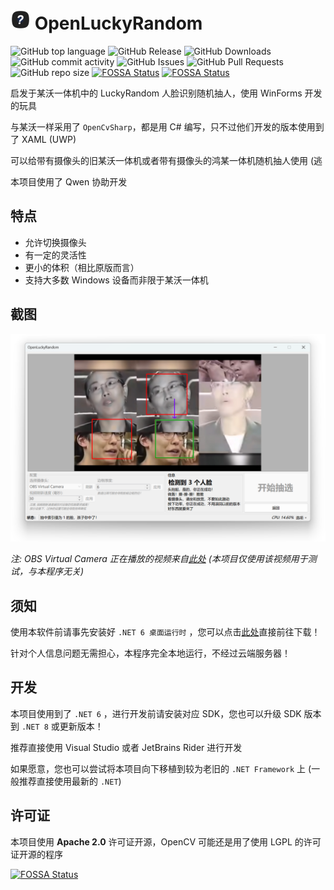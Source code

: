 # <img src="assets/OpenLuckyRandom.png" width="32" height="32"/> OpenLuckyRandom

![GitHub top language](https://img.shields.io/github/languages/top/WhatDamon/OpenLuckyRandom)
![GitHub Release](https://img.shields.io/github/v/release/WhatDamon/OpenLuckyRandom)
![GitHub Downloads](https://img.shields.io/github/downloads/WhatDamon/OpenLuckyRandom/total)
![GitHub commit activity](https://img.shields.io/github/commit-activity/t/WhatDamon/OpenLuckyRandom)
![GitHub Issues](https://img.shields.io/github/issues/WhatDamon/OpenLuckyRandom)
![GitHub Pull Requests](https://img.shields.io/github/issues-pr/WhatDamon/OpenLuckyRandom)
![GitHub repo size](https://img.shields.io/github/repo-size/WhatDamon/OpenLuckyRandom)
[![FOSSA Status](https://app.fossa.com/api/projects/git%2Bgithub.com%2FWhatDamon%2FOpenLuckyRandom.svg?type=shield)](https://app.fossa.com/projects/git%2Bgithub.com%2FWhatDamon%2FOpenLuckyRandom?ref=badge_shield)
[![FOSSA Status](https://app.fossa.com/api/projects/git%2Bgithub.com%2FWhatDamon%2FOpenLuckyRandom.svg?type=shield&issueType=security)](https://app.fossa.com/projects/git%2Bgithub.com%2FWhatDamon%2FOpenLuckyRandom?ref=badge_shield&issueType=security)


启发于某沃一体机中的 LuckyRandom 人脸识别随机抽人，使用 WinForms 开发的玩具

与某沃一样采用了 `OpenCvSharp`，都是用 C# 编写，只不过他们开发的版本使用到了 XAML (UWP)

可以给带有摄像头的旧某沃一体机或者带有摄像头的鸿某一体机随机抽人使用 (逃

本项目使用了 Qwen 协助开发

## 特点

- 允许切换摄像头
- 有一定的灵活性
- 更小的体积（相比原版而言）
- 支持大多数 Windows 设备而非限于某沃一体机

## 截图

![主窗口](./screenshots/WndMain.png)

*注: OBS Virtual Camera 正在播放的视频来自[此处](https://www.bilibili.com/video/BV1ex411P7Kc) (本项目仅使用该视频用于测试，与本程序无关)*

## 须知

使用本软件前请事先安装好 `.NET 6 桌面运行时` ，您可以点击[此处](https://dotnet.microsoft.com/zh-cn/download/dotnet/6.0)直接前往下载！

针对个人信息问题无需担心，本程序完全本地运行，不经过云端服务器！

## 开发

本项目使用到了 `.NET 6` ，进行开发前请安装对应 SDK，您也可以升级 SDK 版本到 `.NET 8` 或更新版本！

推荐直接使用 Visual Studio 或者 JetBrains Rider 进行开发

如果愿意，您也可以尝试将本项目向下移植到较为老旧的 `.NET Framework` 上 (一般推荐直接使用最新的 `.NET`)

## 许可证

本项目使用 **Apache 2.0** 许可证开源，OpenCV 可能还是用了使用 LGPL 的许可证开源的程序

[![FOSSA Status](https://app.fossa.com/api/projects/git%2Bgithub.com%2FWhatDamon%2FOpenLuckyRandom.svg?type=large)](https://app.fossa.com/projects/git%2Bgithub.com%2FWhatDamon%2FOpenLuckyRandom?ref=badge_large)